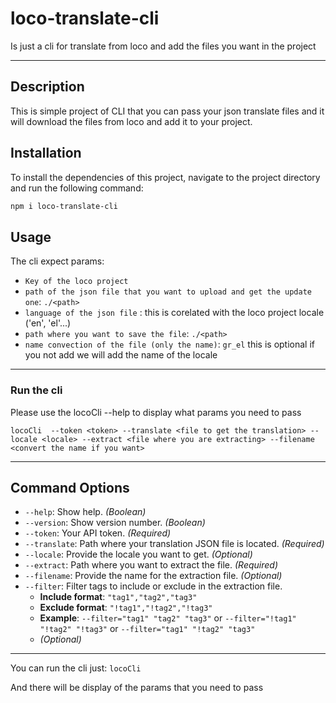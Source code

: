 # loco-translate-cli

Is just a cli for translate from loco and add the files you want in the project

---

## Description

This is simple project of CLI that you can pass your json translate files and it will download the files from loco and add it to your project.

## Installation

To install the dependencies of this project, navigate to the project directory and run the following command:

```bash
npm i loco-translate-cli
```

## Usage

The cli expect params:

- `Key of the loco project`
- `path of the json file that you want to upload and get the update one`: `./<path>`
- `language of the json file` : this is corelated with the loco project locale ('en', 'el'...)
- `path where you want to save the file`: `./<path>`
- `name convection of the file (only the name)`: `gr_el` this is optional if you not add we will add the name of the locale

---

### Run the cli

Please use the locoCli --help to display what params you need to pass

`locoCli  --token <token> --translate <file to get the translation> --locale <locale> --extract <file where you are extracting> --filename <convert the name if you want>`

---

## Command Options

- `--help`: Show help. _(Boolean)_
- `--version`: Show version number. _(Boolean)_
- `--token`: Your API token. _(Required)_
- `--translate`: Path where your translation JSON file is located. _(Required)_
- `--locale`: Provide the locale you want to get. _(Optional)_
- `--extract`: Path where you want to extract the file. _(Required)_
- `--filename`: Provide the name for the extraction file. _(Optional)_
- `--filter`: Filter tags to include or exclude in the extraction file.
  - **Include format**: `"tag1","tag2","tag3"`
  - **Exclude format**: `"!tag1","!tag2","!tag3"`
  - **Example**: `--filter="tag1" "tag2" "tag3"` or `--filter="!tag1" "!tag2" "!tag3"` or `--filter="tag1" "!tag2" "tag3"`
  - _(Optional)_

---

You can run the cli just:
`locoCli`

And there will be display of the params that you need to pass
